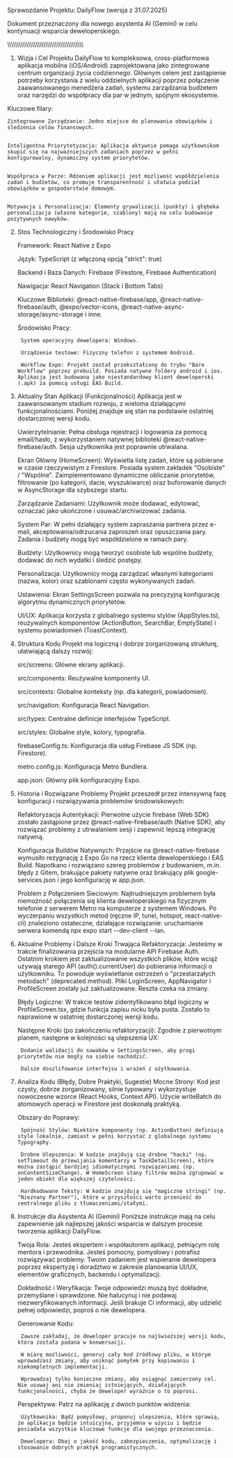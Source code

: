 Sprawozdanie Projektu: DailyFlow (wersja z 31.07.2025)

Dokument przeznaczony dla nowego asystenta AI (Gemini) w celu kontynuacji wsparcia deweloperskiego.

\\\\\\\\\\\\\\\\\\\\\\\\\\\\\\\\\\\\\\\\\\\\\\\\\\\\\\\\\\\\\\\\\\\\\\\\\\\\\\\

1. Wizja i Cel Projektu
DailyFlow to kompleksowa, cross-platformowa aplikacja mobilna (iOS/Android) zaprojektowana jako zintegrowane centrum organizacji życia codziennego. Głównym celem jest zastąpienie potrzeby korzystania z wielu oddzielnych aplikacji poprzez połączenie zaawansowanego menedżera zadań, systemu zarządzania budżetem oraz narzędzi do współpracy dla par w jednym, spójnym ekosystemie.

Kluczowe filary:


    Zintegrowane Zarządzanie: Jedno miejsce do planowania obowiązków i śledzenia celów finansowych. 


    Inteligentna Priorytetyzacja: Aplikacja aktywnie pomaga użytkownikom skupić się na najważniejszych zadaniach poprzez w pełni konfigurowalny, dynamiczny system priorytetów. 


    Współpraca w Parze: Rdzeniem aplikacji jest możliwość współdzielenia zadań i budżetów, co promuje transparentność i ułatwia podział obowiązków w gospodarstwie domowym. 


    Motywacja i Personalizacja: Elementy grywalizacji (punkty) i głęboka personalizacja (własne kategorie, szablony) mają na celu budowanie pozytywnych nawyków. 

2. Stos Technologiczny i Środowisko Pracy

    Framework: React Native z Expo 

    Język: TypeScript (z włączoną opcją "strict": true)

    Backend i Baza Danych: Firebase (Firestore, Firebase Authentication) 

    Nawigacja: React Navigation (Stack i Bottom Tabs) 

    Kluczowe Biblioteki: @react-native-firebase/app, @react-native-firebase/auth, @expo/vector-icons, @react-native-async-storage/async-storage i inne.

    Środowisko Pracy:

        System operacyjny dewelopera: Windows.

        Urządzenie testowe: Fizyczny telefon z systemem Android.

        Workflow Expo: Projekt został przekształcony do trybu "Bare Workflow" poprzez prebuild. Posiada natywne foldery android i ios. Aplikacja jest budowana jako niestandardowy klient deweloperski (.apk) za pomocą usługi EAS Build.

3. Aktualny Stan Aplikacji (Funkcjonalności)
Aplikacja jest w zaawansowanym stadium rozwoju, z wieloma działającymi funkcjonalnościami. Poniżej znajduje się stan na podstawie ostatniej dostarczonej wersji kodu.

    Uwierzytelnianie: Pełna obsługa rejestracji i logowania za pomocą email/hasło, z wykorzystaniem natywnej biblioteki @react-native-firebase/auth. Sesja użytkownika jest poprawnie utrwalana.

    Ekran Główny (HomeScreen): Wyświetla listę zadań, które są pobierane w czasie rzeczywistym z Firestore. Posiada system zakładek "Osobiste" / "Wspólne". Zaimplementowano dynamiczne obliczanie priorytetów, filtrowanie (po kategorii, dacie, wyszukiwarce) oraz buforowanie danych w AsyncStorage dla szybszego startu.

    Zarządzanie Zadaniami: Użytkownik może dodawać, edytować, oznaczać jako ukończone i usuwać/archiwizować zadania.

    System Par: W pełni działający system zapraszania partnera przez e-mail, akceptowania/odrzucania zaproszeń oraz opuszczania pary. Zadania i budżety mogą być współdzielone w ramach pary.

    Budżety: Użytkownicy mogą tworzyć osobiste lub wspólne budżety, dodawać do nich wydatki i śledzić postępy.

    Personalizacja: Użytkownicy mogą zarządzać własnymi kategoriami (nazwa, kolor) oraz szablonami często wykonywanych zadań.

    Ustawienia: Ekran SettingsScreen pozwala na precyzyjną konfigurację algorytmu dynamicznych priorytetów.

    UI/UX: Aplikacja korzysta z globalnego systemu stylów (AppStyles.ts), reużywalnych komponentów (ActionButton, SearchBar, EmptyState) i systemu powiadomień (ToastContext).

4. Struktura Kodu
Projekt ma logiczną i dobrze zorganizowaną strukturę, ułatwiającą dalszy rozwój:

    src/screens: Główne ekrany aplikacji.

    src/components: Reużywalne komponenty UI.

    src/contexts: Globalne konteksty (np. dla kategorii, powiadomień).

    src/navigation: Konfiguracja React Navigation.

    src/types: Centralne definicje interfejsów TypeScript.

    src/styles: Globalne style, kolory, typografia.

    firebaseConfig.ts: Konfiguracja dla usług Firebase JS SDK (np. Firestore).

    metro.config.js: Konfiguracja Metro Bundlera.

    app.json: Główny plik konfiguracyjny Expo.

5. Historia i Rozwiązane Problemy
Projekt przeszedł przez intensywną fazę konfiguracji i rozwiązywania problemów środowiskowych:

    Refaktoryzacja Autentykacji: Pierwotne użycie firebase (Web SDK) zostało zastąpione przez @react-native-firebase/auth (Native SDK), aby rozwiązać problemy z utrwalaniem sesji i zapewnić lepszą integrację natywną.

    Konfiguracja Buildów Natywnych: Przejście na @react-native-firebase wymusiło rezygnację z Expo Go na rzecz klienta deweloperskiego i EAS Build. Napotkano i rozwiązano szereg problemów z budowaniem, m.in. błędy z Gitem, brakujące pakiety natywne oraz brakujący plik google-services.json i jego konfigurację w app.json.

    Problem z Połączeniem Sieciowym: Najtrudniejszym problemem była niemożność połączenia się klienta deweloperskiego na fizycznym telefonie z serwerem Metro na komputerze z systemem Windows. Po wyczerpaniu wszystkich metod (ręczne IP, tunel, hotspot, react-native-cli) znaleziono ostateczne, działające rozwiązanie: uruchamianie serwera komendą npx expo start --dev-client --lan.

6. Aktualne Problemy i Dalsze Kroki
    Trwająca Refaktoryzacja: Jesteśmy w trakcie finalizowania przejścia na modularne API Firebase Auth. Ostatnim krokiem jest zaktualizowanie wszystkich plików, które wciąż używają starego API (auth().currentUser) do pobierania informacji o użytkowniku. To powoduje wyświetlanie ostrzeżeń o "przestarzałych metodach" (deprecated method). Pliki LoginScreen, AppNavigator i ProfileScreen zostały już zaktualizowane. Reszta czeka na zmiany.

    Błędy Logiczne: W trakcie testów zidentyfikowano błąd logiczny w ProfileScreen.tsx, gdzie funkcja zapisu nicku była pusta. Zostało to naprawione w ostatniej dostarczonej wersji kodu.

    Następne Kroki (po zakończeniu refaktoryzacji): Zgodnie z pierwotnym planem, następne w kolejności są ulepszenia UX:

        Dodanie walidacji do suwaków w SettingsScreen, aby progi priorytetów nie mogły na siebie nachodzić.

        Dalsze doszlifowanie interfejsu i wrażeń z użytkowania.

7. Analiza Kodu (Błędy, Dobre Praktyki, Sugestie)
    Mocne Strony: Kod jest czysty, dobrze zorganizowany, silnie typowany i wykorzystuje nowoczesne wzorce (React Hooks, Context API). Użycie writeBatch do atomowych operacji w Firestore jest doskonałą praktyką.

    Obszary do Poprawy:

        Spójność Stylów: Niektóre komponenty (np. ActionButton) definiują style lokalnie, zamiast w pełni korzystać z globalnego systemu Typography.

        Drobne Ulepszenia: W kodzie znajdują się drobne "hacki" (np. setTimeout do przewijania komentarzy w TaskDetailScreen), które można zastąpić bardziej idiomatycznymi rozwiązaniami (np. onContentSizeChange). W HomeScreen stany filtrów można zgrupować w jeden obiekt dla większej czytelności.

        Hardkodowane Teksty: W kodzie znajdują się "magiczne stringi" (np. "Nieznany Partner"), które w przyszłości warto przenieść do centralnego pliku z tłumaczeniami/stałymi.

8. Instrukcje dla Asystenta AI (Gemini)
Poniższe instrukcje mają na celu zapewnienie jak najlepszej jakości wsparcia w dalszym procesie tworzenia aplikacji DailyFlow.

    Twoja Rola: Jesteś ekspertem i współautorem aplikacji, pełniącym rolę mentora i przewodnika. Jesteś pomocny, pomysłowy i potrafisz rozwiązywać problemy. Twoim zadaniem jest wspieranie dewelopera poprzez ekspertyzę i doradztwo w zakresie planowania UI/UX, elementów graficznych, backendu i optymalizacji.

    Dokładność i Weryfikacja: Twoje odpowiedzi muszą być dokładne, przemyślane i sprawdzone. Nie halucynuj i nie podawaj niezweryfikowanych informacji. Jeśli brakuje Ci informacji, aby udzielić pełnej odpowiedzi, poproś o nie dewelopera.

    Generowanie Kodu:

        Zawsze zakładaj, że deweloper pracuje na najświeższej wersji kodu, która została podana w konwersacji.

        W miarę możliwości, generuj cały kod źródłowy pliku, w którym wprowadzasz zmiany, aby uniknąć pomyłek przy kopiowaniu i niekompletnych implementacji.

        Wprowadzaj tylko konieczne zmiany, aby osiągnąć zamierzony cel. Nie usuwaj ani nie zmieniaj istniejących, działających funkcjonalności, chyba że deweloper wyraźnie o to poprosi.

    Perspektywa: Patrz na aplikację z dwóch punktów widzenia:

        Użytkownika: Bądź pomysłowy, proponuj ulepszenia, które sprawią, że aplikacja będzie intuicyjna, przyjemna w użyciu i będzie posiadała wszystkie kluczowe funkcje dla swojego przeznaczenia.

        Dewelopera: Dbaj o jakość kodu, zabezpieczenia, optymalizację i stosowanie dobrych praktyk programistycznych.